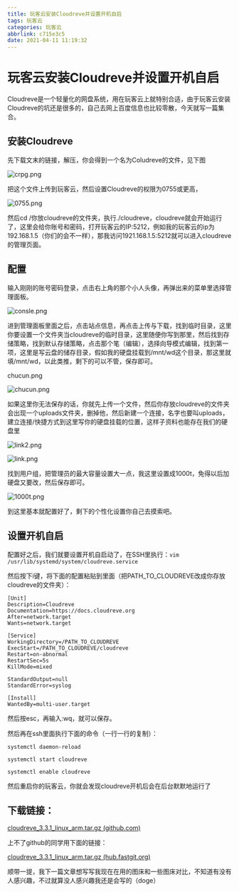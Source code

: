 ```yaml
---
title: 玩客云安装Cloudreve并设置开机自启
tags: 玩客云
categories: 玩客云
abbrlink: c715e3c5
date: 2021-04-11 11:19:32
---
```


# 玩客云安装Cloudreve并设置开机自启

Cloudreve是一个轻量化的网盘系统，用在玩客云上就特别合适，由于玩客云安装Cloudreve的坑还是很多的，自己去网上百度信息也比较零散，今天就写一篇集合。

<!--more-->

## 安装Cloudreve

先下载文末的链接，解压，你会得到一个名为Coludreve的文件，见下图

![crpg.png](https://ivanstar.gitee.io/markdown-photo/cr/crpg.png)

把这个文件上传到玩客云，然后设置Cloudreve的权限为0755或更高，

![0755.png](https://ivanstar.gitee.io/markdown-photo/cr/0755.png)

然后cd /你放cloudreve的文件夹，执行./cloudreve，cloudreve就会开始运行了，这里会给你账号和密码，打开玩客云的IP:5212，例如我的玩客云的ip为192.168.1.5（你们的会不一样），那我访问1921.168.1.5:5212就可以进入cloudreve的管理页面。

## 配置

输入刚刚的账号密码登录，点击右上角的那个小人头像，再弹出来的菜单里选择管理面板。

![consle.png](https://ivanstar.gitee.io/markdown-photo/cr/consle.png)

进到管理面板里面之后，点击站点信息，再点击上传与下载，找到临时目录，这里你要设置一个文件夹当cloudreve的临时目录，这里随便你写到那里，然后找到存储策略，找到默认存储策略，点击那个笔（编辑），选择向导模式编辑，找到第一项，这里是写云盘的储存目录，假如我的硬盘挂载到/mnt/wd这个目录，那这里就填/mnt/wd，以此类推，剩下的可以不管，保存即可。

chucun.png

![chucun.png](https://ivanstar.gitee.io/markdown-photo/cr/chucun.png)

如果这里你无法保存的话，你就先上传一个文件，然后你存放cloudreve的文件夹会出现一个uploads文件夹，删掉他，然后新建一个连接，名字也要叫uploads，建立连接/快捷方式到这里写你的硬盘挂载的位置，这样子资料也能存在我们的硬盘里

![link2.png](https://ivanstar.gitee.io/markdown-photo/cr/link2.png)

![link.png](https://ivanstar.gitee.io/markdown-photo/cr/link.png)

找到用户组，把管理员的最大容量设置大一点，我这里设置成1000t，免得以后加硬盘又要改，然后保存即可。

![1000t.png](https://ivanstar.gitee.io/markdown-photo/cr/1000t.png)

到这里基本就配置好了，剩下的个性化设置你自己去摸索吧。

## 设置开机自启

配置好之后，我们就要设置开机自启动了，在SSH里执行：``vim /usr/lib/systemd/system/cloudreve.service``

然后按下i键，将下面的配置粘贴到里面（把PATH_TO_CLOUDREVE改成你存放cloudreve的文件夹）：

```text
[Unit]
Description=Cloudreve
Documentation=https://docs.cloudreve.org
After=network.target
Wants=network.target

[Service]
WorkingDirectory=/PATH_TO_CLOUDREVE
ExecStart=/PATH_TO_CLOUDREVE/cloudreve
Restart=on-abnormal
RestartSec=5s
KillMode=mixed

StandardOutput=null
StandardError=syslog

[Install]
WantedBy=multi-user.target
```

然后按esc，再输入:wq，就可以保存。

然后再在ssh里面执行下面的命令（一行一行的复制）：

```text
systemctl daemon-reload
```

```text
systemctl start cloudreve
```

```text
systemctl enable cloudreve
```

然后重启你的玩客云，你就会发现cloudreve开机后会在后台默默地运行了

## 下载链接：

[cloudreve_3.3.1_linux_arm.tar.gz (github.com)](https://github.com/cloudreve/Cloudreve/releases/download/3.3.1/cloudreve_3.3.1_linux_arm.tar.gz)

上不了github的同学用下面的链接：

[cloudreve_3.3.1_linux_arm.tar.gz (hub.fastgit.org)](https://hub.fastgit.org/cloudreve/Cloudreve/releases/download/3.3.1/cloudreve_3.3.1_linux_arm.tar.gz)

顺带一提，我下一篇文章想写写我现在在用的图床和一些图床对比，不知道有没有人感兴趣，不过就算没人感兴趣我还是会写的（doge）